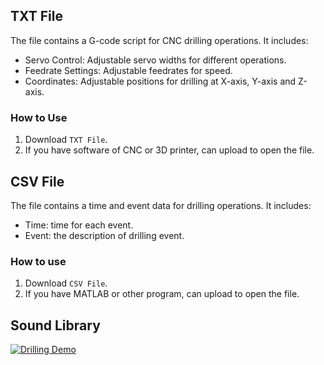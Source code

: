 ## TXT File ##
The file contains a G-code script for CNC drilling operations. It includes:
- Servo Control: Adjustable servo widths for different operations.
- Feedrate Settings: Adjustable feedrates for speed.
- Coordinates: Adjustable positions for drilling at X-axis, Y-axis and Z-axis.

### How to Use ###
1. Download `TXT File`.
2. If you have software of CNC or 3D printer, can upload to open the file.

## CSV File ##
The file contains a time and event data for drilling operations. It includes:
- Time: time for each event.
- Event: the description of drilling event.

### How to use ###
1. Download `CSV File`.
2. If you have MATLAB or other program, can upload to open the file.

## Sound Library ##
[![Drilling Demo](https://img.youtube.com/vi/ywRKRw5kEJM/0.jpg)](https://www.youtube.com/watch?v=ywRKRw5kEJM)
